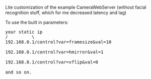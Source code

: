 Lite customization of the example CameraWebServer (without facial recognition stuff, which for me decreased latency and lag)


To use the built in parameters:

<pre>
your static ip
/         \
192.168.0.1/control?var=framesize&val=10

192.168.0.1/control?var=hmirror&val=1

192.168.0.1/control?var=vflip&val=0

and so on.
